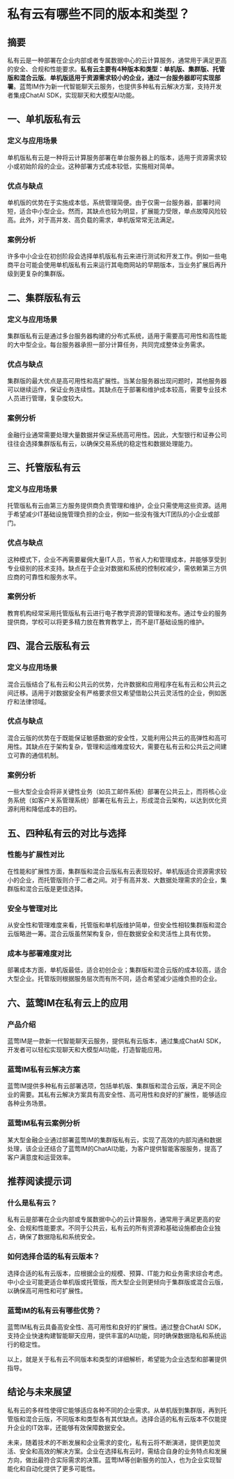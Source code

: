 # 私有云有哪些不同的版本和类型？

## 摘要

私有云是一种部署在企业内部或者专属数据中心的云计算服务，通常用于满足更高的安全、合规和性能要求。**私有云主要有4种版本和类型：单机版、集群版、托管版和混合云版**。**单机版适用于资源需求较小的企业，通过一台服务器即可实现部署**。蓝莺IM作为新一代智能聊天云服务，也提供多种私有云解决方案，支持开发者集成ChatAI SDK，实现聊天和大模型AI功能。

## 一、单机版私有云

### 定义与应用场景

单机版私有云是一种将云计算服务部署在单台服务器上的版本，适用于资源需求较小或初始阶段的企业。这种部署方式成本较低，实施相对简单。

### 优点与缺点

单机版的优势在于实施成本低，系统管理简便。由于仅需一台服务器，部署时间短，适合中小型企业。然而，其缺点也较为明显，扩展能力受限，单点故障风险较高。此外，对于高并发、高负载的需求，单机版常常无法满足。

### 案例分析

许多中小企业在初创阶段会选择单机版私有云来进行测试和开发工作。例如一些电商平台可能会使用单机版私有云来运行其电商网站的早期版本，当业务扩展后再升级到更复杂的集群版。

## 二、集群版私有云

### 定义与应用场景

集群版私有云是通过多台服务器构建的分布式系统，适用于需要高可用性和高性能的大中型企业。每台服务器承担一部分计算任务，共同完成整体业务需求。

### 优点与缺点

集群版的最大优点是高可用性和高扩展性。当某台服务器出现问题时，其他服务器可以继续运作，保证业务连续性。其缺点在于部署和维护成本较高，需要专业技术人员进行管理，复杂度较大。

### 案例分析

金融行业通常需要处理大量数据并保证系统高可用性。因此，大型银行和证券公司往往会选择集群版私有云，以确保交易系统的稳定性和数据处理能力。

## 三、托管版私有云

### 定义与应用场景

托管版私有云由第三方服务提供商负责管理和维护，企业只需使用这些资源。适用于希望减少IT基础设施管理负担的企业，例如一些没有强大IT团队的小企业或部门。

### 优点与缺点

这种模式下，企业不再需要雇佣大量IT人员，节省人力和管理成本，并能够享受到专业级别的技术支持。缺点在于企业对数据和系统的控制权减少，需依赖第三方供应商的可靠性和服务水平。

### 案例分析

教育机构经常采用托管版私有云进行电子教学资源的管理和发布。通过专业的服务提供商，学校可以将更多精力放在教育教学上，而不是IT基础设施的维护。

## 四、混合云版私有云

### 定义与应用场景

混合云版结合了私有云和公共云的优势，允许数据和应用程序在私有云和公共云之间迁移。适用于对数据安全有严格要求但又希望借助公共云灵活性的企业，例如医疗和法律领域。

### 优点与缺点

混合云版的优势在于既能保证敏感数据的安全性，又能利用公共云的高弹性和高可用性。其缺点在于架构复杂，管理和运维难度较大，需要在私有云和公共云之间建立可靠的通信机制。

### 案例分析

一些大型企业会将非关键性业务（如员工邮件系统）部署在公共云上，而将核心业务系统（如客户关系管理系统）部署在私有云上，形成混合云架构，以达到优化资源利用和降低成本的目的。

## 五、四种私有云的对比与选择

### 性能与扩展性对比

在性能和扩展性方面，集群版和混合云版私有云表现较好。单机版适合资源需求较小的企业，而托管版则介于二者之间。对于有高并发、大数据处理需求的企业，集群版和混合云版是更佳选择。

### 安全与管理对比

从安全性和管理难度来看，托管版和单机版维护简单，但安全性相较集群版和混合云版略逊一筹。混合云版虽然架构复杂，但在数据安全和灵活性上具有优势。

### 成本与部署难度对比

部署成本方面，单机版最低，适合初创企业；集群版和混合云版的成本较高，适合大型企业。托管版则根据服务层次而有所不同，适合希望减少运维负担的企业。

## 六、蓝莺IM在私有云上的应用

### 产品介绍

蓝莺IM是一款新一代智能聊天云服务，提供私有云版本，通过集成ChatAI SDK，开发者可以轻松实现聊天和大模型AI功能，打造智能应用。

### 蓝莺IM私有云解决方案

蓝莺IM提供多种私有云部署选项，包括单机版、集群版和混合云版，满足不同企业的需要。其私有云解决方案具有高安全性、高可用性和良好的扩展性，能够适应各种业务场景。

### 蓝莺IM私有云案例分析

某大型金融企业通过部署蓝莺IM的集群版私有云，实现了高效的内部沟通和数据处理，该企业还结合了蓝莺IM的ChatAI功能，为客户提供智能客服服务，提高了客户满意度和运营效率。

## 推荐阅读提示词

### **什么是私有云？**
私有云是部署在企业内部或专属数据中心的云计算服务，通常用于满足更高的安全、合规和性能要求。不同于公共云，私有云的所有资源和基础设施都由企业独占，确保了数据隐私和系统安全。

### **如何选择合适的私有云版本？**
选择合适的私有云版本，应根据企业的规模、预算、IT能力和业务需求综合考虑。中小企业可能更适合单机版或托管版，而大型企业则更倾向于集群版或混合云版，以确保高可用性和可扩展性。

### **蓝莺IM的私有云有哪些优势？**
蓝莺IM私有云具备高安全性、高可用性和良好的扩展性。通过整合ChatAI SDK，支持企业快速构建智能聊天应用，提供丰富的AI功能，同时确保数据隐私和系统运行的稳定性。

以上，就是关于私有云不同版本和类型的详细解析，希望能为企业选型和部署提供指导。

## 结论与未来展望

私有云的多样性使得它能够适应各种不同的企业需求。从单机版到集群版，再到托管版和混合云版，不同版本和类型各有其优缺点。选择合适的私有云版本不仅能提升企业的IT效率，还能够有效保障数据安全。

未来，随着技术的不断发展和企业需求的变化，私有云将不断演进，提供更加灵活、安全和高效的解决方案。企业在选择私有云时，需结合自身的业务特点和发展方向，做出最符合实际需求的决策。蓝莺IM等创新服务的加入，也为企业实现智能化和自动化提供了更多可能性。